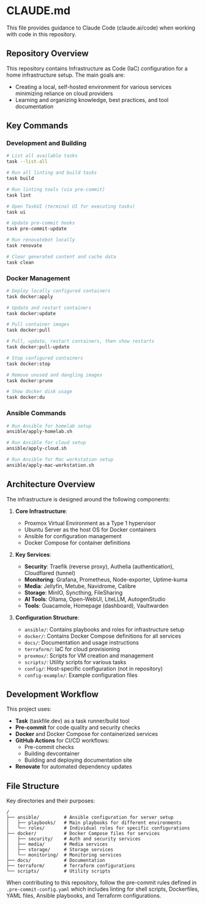 # CLAUDE.md

This file provides guidance to Claude Code (claude.ai/code) when working with code in this repository.

## Repository Overview

This repository contains Infrastructure as Code (IaC) configuration for a home infrastructure setup. The main goals are:
- Creating a local, self-hosted environment for various services minimizing reliance on cloud providers
- Learning and organizing knowledge, best practices, and tool documentation

## Key Commands

### Development and Building

```bash
# List all available tasks
task --list-all

# Run all linting and build tasks
task build

# Run linting tools (via pre-commit)
task lint

# Open TaskUI (terminal UI for executing tasks)
task ui

# Update pre-commit hooks
task pre-commit-update

# Run renovatebot locally
task renovate

# Clear generated content and cache data
task clean
```

### Docker Management

```bash
# Deploy locally configured containers
task docker:apply

# Update and restart containers
task docker:update

# Pull container images
task docker:pull

# Pull, update, restart containers, then show restarts
task docker:pull-update

# Stop configured containers
task docker:stop

# Remove unused and dangling images
task docker:prune

# Show docker disk usage
task docker:du
```

### Ansible Commands

```bash
# Run Ansible for homelab setup
ansible/apply-homelab.sh

# Run Ansible for cloud setup
ansible/apply-cloud.sh

# Run Ansible for Mac workstation setup
ansible/apply-mac-workstation.sh
```

## Architecture Overview

The infrastructure is designed around the following components:

1. **Core Infrastructure**:
   - Proxmox Virtual Environment as a Type 1 hypervisor
   - Ubuntu Server as the host OS for Docker containers
   - Ansible for configuration management
   - Docker Compose for container definitions

2. **Key Services**:
   - **Security**: Traefik (reverse proxy), Authelia (authentication), Cloudflared (tunnel)
   - **Monitoring**: Grafana, Prometheus, Node-exporter, Uptime-kuma
   - **Media**: Jellyfin, Metube, Navidrome, Calibre
   - **Storage**: MinIO, Syncthing, FileSharing
   - **AI Tools**: Ollama, Open-WebUI, LiteLLM, AutogenStudio
   - **Tools**: Guacamole, Homepage (dashboard), Vaultwarden

3. **Configuration Structure**:
   - `ansible/`: Contains playbooks and roles for infrastructure setup
   - `docker/`: Contains Docker Compose definitions for all services
   - `docs/`: Documentation and usage instructions
   - `terraform/`: IaC for cloud provisioning
   - `proxmox/`: Scripts for VM creation and management
   - `scripts/`: Utility scripts for various tasks
   - `config/`: Host-specific configuration (not in repository)
   - `config-example/`: Example configuration files

## Development Workflow

This project uses:
- **Task** (taskfile.dev) as a task runner/build tool
- **Pre-commit** for code quality and security checks
- **Docker** and Docker Compose for containerized services
- **GitHub Actions** for CI/CD workflows:
  - Pre-commit checks
  - Building devcontainer
  - Building and deploying documentation site
- **Renovate** for automated dependency updates

## File Structure

Key directories and their purposes:

```
/
├── ansible/         # Ansible configuration for server setup
│   ├── playbooks/   # Main playbooks for different environments
│   └── roles/       # Individual roles for specific configurations
├── docker/          # Docker Compose files for services
│   ├── security/    # Auth and security services
│   ├── media/       # Media services
│   ├── storage/     # Storage services
│   └── monitoring/  # Monitoring services
├── docs/            # Documentation
├── terraform/       # Terraform configurations
└── scripts/         # Utility scripts
```

When contributing to this repository, follow the pre-commit rules defined in `.pre-commit-config.yaml` which includes linting for shell scripts, Dockerfiles, YAML files, Ansible playbooks, and Terraform configurations.
